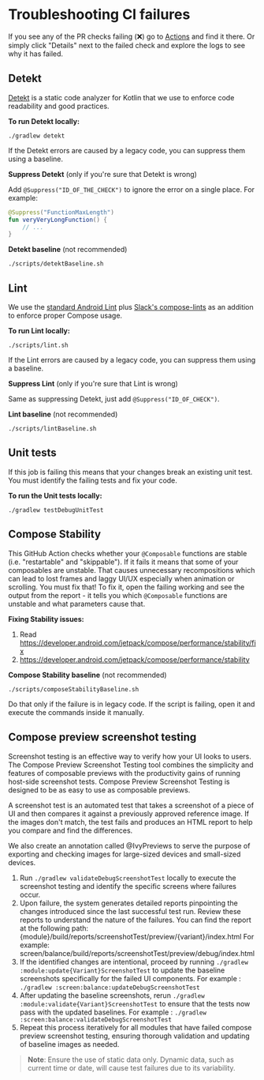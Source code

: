 # Troubleshooting CI failures

If you see any of the PR checks failing (❌) go to [Actions](https://github.com/Ivy-Apps/ivy-wallet/actions) and find it there. Or simply click "Details" next to the failed check and explore the logs to see why it has failed.

## Detekt
[Detekt](https://detekt.dev/) is a static code analyzer for Kotlin that we use to enforce code readability and good practices.

**To run Detekt locally:**
```
./gradlew detekt
```

If the Detekt errors are caused by a legacy code, you can suppress them using a baseline.

**Suppress Detekt** (only if you're sure that Detekt is wrong)

Add `@Suppress("ID_OF_THE_CHECK")` to ignore the error on a single place. For example:
```kotlin
@Suppress("FunctionMaxLength")
fun veryVeryLongFunction() {
    // ...
}
```

**Detekt baseline** (not recommended)
```
./scripts/detektBaseline.sh
```

## Lint

We use the [standard Android Lint](https://developer.android.com/studio/write/lint) plus [Slack's compose-lints](https://slackhq.github.io/compose-lints/) as an addition to enforce proper Compose usage.

**To run Lint locally:**
```
./scripts/lint.sh
```

If the Lint errors are caused by a legacy code, you can suppress them using a baseline.

**Suppress Lint** (only if you're sure that Lint is wrong)

Same as suppressing Detekt, just add `@Suppress("ID_OF_CHECK")`.

**Lint baseline** (not recommended)
```
./scripts/lintBaseline.sh
```

## Unit tests

If this job is failing this means that your changes break an existing unit test. You must identify the failing tests and fix your code.

**To run the Unit tests locally:**
```
./gradlew testDebugUnitTest
```

## Compose Stability

This GitHub Action checks whether your `@Composable` functions are stable (i.e. "restartable" and "skippable"). If it fails it means that some of your composables are unstable. That causes unnecessary recompositions which can lead to lost frames and laggy UI/UX especially when animation or scrolling. You must fix that! To fix it, open the failing working and see the output from the report - it tells you which `@Composable` functions are unstable and what parameters cause that.

**Fixing Stability issues:**
1. Read https://developer.android.com/jetpack/compose/performance/stability/fix
2. https://developer.android.com/jetpack/compose/performance/stability

**Compose Stability baseline** (not recommended)
```
./scripts/composeStabilityBaseline.sh
```
Do that only if the failure is in legacy code. If the script is failing, open it and execute the commands inside it manually.


## Compose preview screenshot testing

Screenshot testing is an effective way to verify how your UI looks to users. The Compose Preview Screenshot Testing tool combines the simplicity and features of composable previews with the productivity gains of running host-side screenshot tests. Compose Preview Screenshot Testing is designed to be as easy to use as composable previews.

A screenshot test is an automated test that takes a screenshot of a piece of UI and then compares it against a previously approved reference image. If the images don't match, the test fails and produces an HTML report to help you compare and find the differences.

We also create an annotation called @IvyPreviews to serve the purpose of exporting and checking images for large-sized devices and small-sized devices.

1. Run `./gradlew validateDebugScreenshotTest` locally to execute the screenshot testing and identify the specific screens where failures occur.
2. Upon failure, the system generates detailed reports pinpointing the changes introduced since the last successful test run. Review these reports to understand the nature of the failures. You can find the report at the following path: {module}/build/reports/screenshotTest/preview/{variant}/index.html
   For example: screen/balance/build/reports/screenshotTest/preview/debug/index.html
3. If the identified changes are intentional, proceed by running `./gradlew :module:update{Variant}ScreenshotTest` to update the baseline screenshots specifically for the failed UI components. For example : `./gradlew :screen:balance:updateDebugScreenshotTest`
4. After updating the baseline screenshots, rerun `./gradlew :module:validate{Variant}ScreenshotTest` to ensure that the tests now pass with the updated baselines. For example : `./gradlew :screen:balance:validateDebugScreenshotTest`
5. Repeat this process iteratively for all modules that have failed compose preview screenshot testing, ensuring thorough validation and updating of baseline images as needed.

> **Note**: Ensure the use of static data only. Dynamic data, such as current time or date, will cause test failures due to its variability.